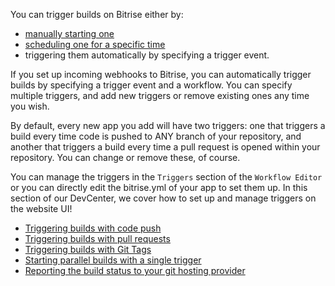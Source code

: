 You can trigger builds on Bitrise either by:

- [manually starting one](/builds/triggering-builds/starting-builds-manually/)
- [scheduling one for a specific time](/builds/scheduling-builds/)
- triggering them automatically by specifying a trigger event.

If you set up incoming webhooks to Bitrise, you can automatically trigger builds by specifying a trigger event and a workflow. You can specify multiple triggers, and add new triggers or remove existing ones any time you wish.

By default, every new app you add will have two triggers: one that triggers a build every time code is pushed to ANY branch of your repository, and another that triggers a build every time a pull request is opened within your repository. You can change or remove these, of course.

You can manage the triggers in the `Triggers` section of the `Workflow Editor` or you can directly edit the bitrise.yml of your app to set them up. In this section of our DevCenter, we cover how to set up and manage triggers on the website UI!

- [Triggering builds with code push](/builds/triggering-builds/trigger-code-push)
- [Triggering builds with pull requests](/builds/triggering-builds/trigger-pull-request)
- [Triggering builds with Git Tags](/builds/triggering-builds/trigger-git-tags)
- [Starting parallel builds with a single trigger](/builds/triggering-builds/trigger-multiple-workflows)
- [Reporting the build status to your git hosting provider](/builds/triggering-builds/status-reporting)
